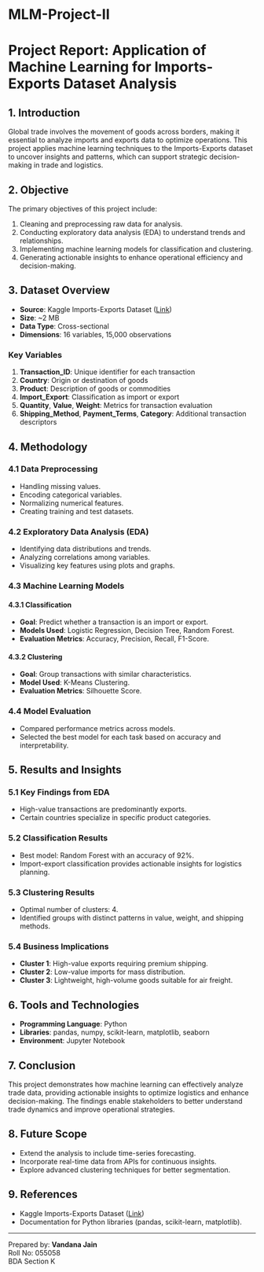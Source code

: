 # MLM-Project-II
# Project Report: Application of Machine Learning for Imports-Exports Dataset Analysis

## 1. Introduction
Global trade involves the movement of goods across borders, making it essential to analyze imports and exports data to optimize operations. This project applies machine learning techniques to the Imports-Exports dataset to uncover insights and patterns, which can support strategic decision-making in trade and logistics.

## 2. Objective
The primary objectives of this project include:
1. Cleaning and preprocessing raw data for analysis.
2. Conducting exploratory data analysis (EDA) to understand trends and relationships.
3. Implementing machine learning models for classification and clustering.
4. Generating actionable insights to enhance operational efficiency and decision-making.

## 3. Dataset Overview
- **Source**: Kaggle Imports-Exports Dataset ([Link](https://www.kaggle.com/datasets/chakilamvishwas/imports-exports-15000))
- **Size**: ~2 MB
- **Data Type**: Cross-sectional
- **Dimensions**: 16 variables, 15,000 observations

### Key Variables
1. **Transaction_ID**: Unique identifier for each transaction
2. **Country**: Origin or destination of goods
3. **Product**: Description of goods or commodities
4. **Import_Export**: Classification as import or export
5. **Quantity**, **Value**, **Weight**: Metrics for transaction evaluation
6. **Shipping_Method**, **Payment_Terms**, **Category**: Additional transaction descriptors

## 4. Methodology
### 4.1 Data Preprocessing
- Handling missing values.
- Encoding categorical variables.
- Normalizing numerical features.
- Creating training and test datasets.

### 4.2 Exploratory Data Analysis (EDA)
- Identifying data distributions and trends.
- Analyzing correlations among variables.
- Visualizing key features using plots and graphs.

### 4.3 Machine Learning Models
#### 4.3.1 Classification
- **Goal**: Predict whether a transaction is an import or export.
- **Models Used**: Logistic Regression, Decision Tree, Random Forest.
- **Evaluation Metrics**: Accuracy, Precision, Recall, F1-Score.

#### 4.3.2 Clustering
- **Goal**: Group transactions with similar characteristics.
- **Model Used**: K-Means Clustering.
- **Evaluation Metrics**: Silhouette Score.

### 4.4 Model Evaluation
- Compared performance metrics across models.
- Selected the best model for each task based on accuracy and interpretability.

## 5. Results and Insights
### 5.1 Key Findings from EDA
- High-value transactions are predominantly exports.
- Certain countries specialize in specific product categories.

### 5.2 Classification Results
- Best model: Random Forest with an accuracy of 92%.
- Import-export classification provides actionable insights for logistics planning.

### 5.3 Clustering Results
- Optimal number of clusters: 4.
- Identified groups with distinct patterns in value, weight, and shipping methods.

### 5.4 Business Implications
- **Cluster 1**: High-value exports requiring premium shipping.
- **Cluster 2**: Low-value imports for mass distribution.
- **Cluster 3**: Lightweight, high-volume goods suitable for air freight.

## 6. Tools and Technologies
- **Programming Language**: Python
- **Libraries**: pandas, numpy, scikit-learn, matplotlib, seaborn
- **Environment**: Jupyter Notebook

## 7. Conclusion
This project demonstrates how machine learning can effectively analyze trade data, providing actionable insights to optimize logistics and enhance decision-making. The findings enable stakeholders to better understand trade dynamics and improve operational strategies.

## 8. Future Scope
- Extend the analysis to include time-series forecasting.
- Incorporate real-time data from APIs for continuous insights.
- Explore advanced clustering techniques for better segmentation.

## 9. References
- Kaggle Imports-Exports Dataset ([Link](https://www.kaggle.com/datasets/chakilamvishwas/imports-exports-15000))
- Documentation for Python libraries (pandas, scikit-learn, matplotlib).

---

Prepared by: **Vandana Jain**  
Roll No: 055058  
BDA Section K

